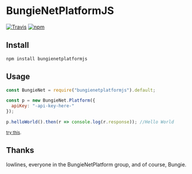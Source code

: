 # BungieNetPlatformJS

[![Travis](https://img.shields.io/travis/dazarobbo/BungieNetPlatformJS.svg?style=flat-square)](https://travis-ci.org/dazarobbo/BungieNetPlatformJS) [![npm](https://img.shields.io/npm/v/bungienetplatformjs.svg)](https://www.npmjs.com/package/bungienetplatformjs)

## Install
```bashp
npm install bungienetplatformjs
```

## Usage
```js
const BungieNet = require("bungienetplatformjs").default;

const p = new BungieNet.Platform({
  apiKey: "-api-key-here-"
});

p.helloWorld().then(r => console.log(r.response)); //Hello World
```
<sup>[try this](https://runkit.com/5865c7bdb1021e0013dc5268/586f45d6d4634d0014843395).</sup>

## Thanks
lowlines, everyone in the BungieNetPlatform group, and of course, Bungie.
